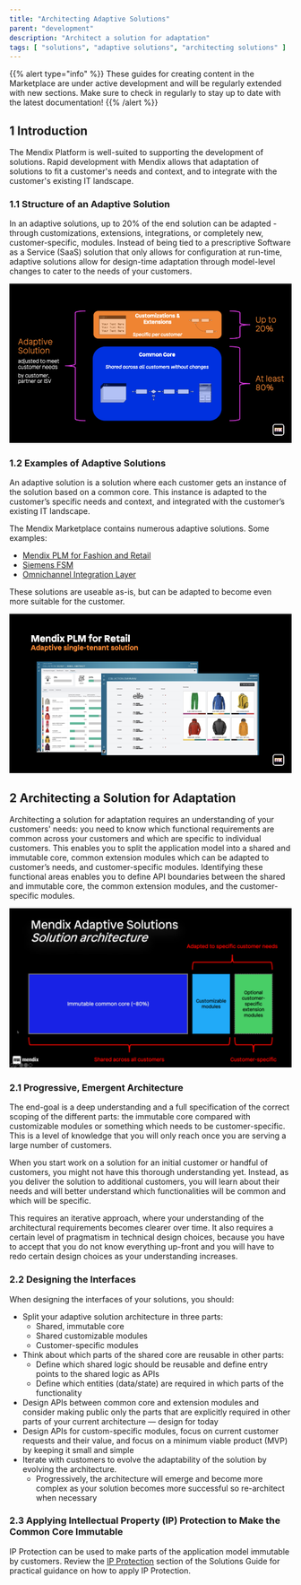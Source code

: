```yaml
---
title: "Architecting Adaptive Solutions"
parent: "development"
description: "Architect a solution for adaptation"
tags: [ "solutions", "adaptive solutions", "architecting solutions" ]
---
```


{{% alert type="info" %}}
These guides for creating content in the Marketplace are under active development and will be regularly extended with new sections. Make sure to check in regularly to stay up to date with the latest documentation!
{{% /alert %}}

## 1 Introduction

The Mendix Platform is well-suited to supporting the development of solutions. Rapid development with Mendix allows that adaptation of solutions to fit a customer's needs and context, and to integrate with the customer's existing IT landscape.

### 1.1 Structure of an Adaptive Solution

In an adaptive solutions, up to 20% of the end solution can be adapted - through customizations, extensions, integrations, or completely new,  customer-specific, modules. Instead of being tied to a prescriptive Software as a Service (SaaS) solution that only allows for configuration at run-time, adaptive solutions allow for design-time adaptation through model-level changes to cater to the needs of your customers.

![Adaptive Solution architecture](attachments/adaptive-solution-architecture.png)

### 1.2 Examples of Adaptive Solutions

An adaptive solution is a solution where each customer gets an instance of the solution based on a common core. This instance is adapted to the customer’s specific needs and context, and integrated with the customer’s existing IT landscape. 

The Mendix Marketplace contains numerous adaptive solutions. Some examples:

* [Mendix PLM for Fashion and Retail](https://marketplace.mendix.com/link/component/118343)
* [Siemens FSM](https://marketplace.mendix.com/link/component/117710)
* [Omnichannel Integration Layer](https://marketplace.mendix.com/link/component/118344)

These solutions are useable as-is, but can be adapted to become even more suitable for the customer.

![Mendix PLM for Fashion & Retail](attachments/mendix-plm-for-fashion-and-retail.png)

## 2 Architecting a Solution for Adaptation

Architecting a solution for adaptation requires an understanding of your customers' needs: you need to know which functional requirements are common across your customers and which are specific to individual customers. This enables you to split the application model into a shared and immutable core, common extension modules which can be adapted to customer’s needs, and customer-specific modules. Identifying these functional areas enables you to define API boundaries between the shared and immutable core, the common extension modules, and the customer-specific modules.

![Adaptive Solution Composition](attachments/adaptive-solution-composition.png)

### 2.1 Progressive, Emergent Architecture

The end-goal is a deep understanding and a full specification of the correct scoping of the different parts: the immutable core compared with customizable modules or something which needs to be customer-specific. This is a level of knowledge that you will only reach once you are serving a large number of customers.

When you start work on a solution for an initial customer or handful of customers, you might not have this thorough understanding yet. Instead, as you deliver the solution to additional customers, you will learn about their needs and will better understand which functionalities will be common and which will be specific.

This requires an iterative approach, where your understanding of the architectural requirements becomes clearer over time. It also requires a certain level of pragmatism in technical design choices, because you have to accept that you do not know everything up-front and you will have to redo certain design choices as your understanding increases.

<!-- TODO: Graphic of progressive, emergent architecture -->

### 2.2 Designing the Interfaces

When designing the interfaces of your solutions, you should:

* Split your adaptive solution architecture in three parts:
  * Shared, immutable core
  * Shared customizable modules
  * Customer-specific modules
* Think about which parts of the shared core are reusable in other parts:
  * Define which shared logic should be reusable and define entry points to the shared logic as APIs
  * Define which entities (data/state) are required in which parts of the functionality
* Design APIs between common core and extension modules and consider making public only the parts that are explicitly required in other parts of your current architecture — design for today
* Design APIs for custom-specific modules, focus on current customer requests and their value, and focus on a minimum viable product (MVP) by keeping it small and simple
* Iterate with customers to evolve the adaptability of the solution by evolving the architecture.
    * Progressively, the architecture will emerge and become more complex as your solution becomes more successful so re-architect when necessary

### 2.3 Applying Intellectual Property (IP) Protection to Make the Common Core Immutable

IP Protection can be used to make parts of the application model immutable by customers. Review the [IP Protection](ip-protection) section of the Solutions Guide for practical guidance on how to apply IP Protection.
